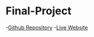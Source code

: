 # Final-Project


-[Github Repository](https://github.com/bbylfevmp/Final-Project)
-[Live Website](https://bbylfevmp.github.io/Final-Project/)
